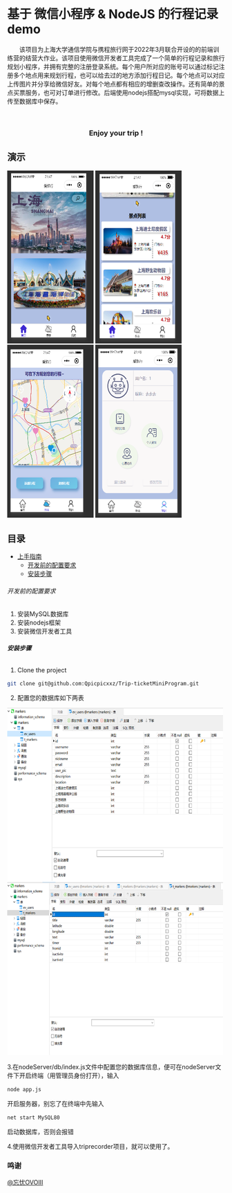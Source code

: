 
# 基于 微信小程序 & NodeJS 的行程记录demo

&emsp;&emsp;该项目为上海大学通信学院与携程旅行网于2022年3月联合开设的的前端训练营的结营大作业。该项目使用微信开发者工具完成了一个简单的行程记录和旅行规划小程序，并拥有完整的注册登录系统。每个用户所对应的账号可以通过标记注册多个地点用来规划行程，也可以给去过的地方添加行程日记。每个地点可以对应上传图片并分享给微信好友。对每个地点都有相应的增删查改操作。还有简单的景点买票服务，也可对订单进行修改。后端使用nodejs搭配mysql实现，可将数据上传至数据库中保存。
 <br />

<!-- PROJECT SHIELDS -->

<!-- [![Contributors][contributors-shield]][contributors-url]
[![Forks][forks-shield]][forks-url]
[![Stargazers][stars-shield]][stars-url]
[![Issues][issues-shield]][issues-url]
[![MIT License][license-shield]][license-url]
[![LinkedIn][linkedin-shield]][linkedin-url] -->

<!-- PROJECT LOGO -->
<br />

<p align="center">
<!--   <a href="https://github.com/shaojintian/Best_README_template/">
    <img src="images/logo.png" alt="Logo" width="80" height="80">
  </a> -->

  <h3 align="center"> Enjoy your trip !</h3>
<!--   <p align="center">
    您的行程，即刻开始！
    <br />
    <a href="https://github.com/shaojintian/Best_README_template"><strong>探索本项目的文档 »</strong></a>
    <br />
    <br />
    <a href="https://github.com/shaojintian/Best_README_template">查看Demo</a>
    ·
    <a href="https://github.com/shaojintian/Best_README_template/issues">报告Bug</a>
    ·
    <a href="https://github.com/shaojintian/Best_README_template/issues">提出新特性</a>
  </p> -->

</p>

## 演示
<div display="flex">
 <img src="image/1.png" alt="Logo" width="200" height="400">
 <img src="image/2.png" alt="Logo" width="200" height="400">
  <img src="image/3.png" alt="Logo" width="200" height="400">
  <img src="image/4.png" alt="Logo" width="200" height="400">
</div>

## 目录

- [上手指南](#上手指南)
  - [开发前的配置要求](#开发前的配置要求)
  - [安装步骤](#安装步骤)
<!-- - [开发的架构](#开发的架构)
- [部署](#部署)
- [使用到的框架](#使用到的框架) -->
<!-- - [贡献者](#贡献者) -->
<!--   - [如何参与开源项目](#如何参与开源项目) -->
<!-- - [版本控制](#版本控制) -->
<!-- - [作者](#作者)
- [鸣谢](#鸣谢) -->

<!-- ### 上手指南

请将所有链接中的“shaojintian/Best_README_template”改为“your_github_name/your_repository”
 -->


###### 开发前的配置要求

1. 安装MySQL数据库
2. 安装nodejs框架
3. 安装微信开发者工具

###### **安装步骤**

1. Clone the project

```sh
git clone git@github.com:Qpicpicxxz/Trip-ticketMiniProgram.git
```
2. 配置您的数据库如下两表

 <img src="image/QQ截图20220511213601.png" alt="Logo" width="500" height="400">
  <img src="image/QQ截图20220511213719.png" alt="Logo" width="500" height="400">
  
3.在nodeServer/db/index.js文件中配置您的数据库信息，便可在nodeServer文件下开启终端（用管理员身份打开），输入

```sh
node app.js
```
开启服务器，别忘了在终端中先输入

```sh
net start MySQL80
```
启动数据库，否则会报错

4.使用微信开发者工具导入triprecorder项目，就可以使用了。

<!-- ### 文件目录说明
eg:

```
filetree 
├── ARCHITECTURE.md
├── LICENSE.txt
├── README.md
├── /account/
├── /bbs/
├── /docs/
│  ├── /rules/
│  │  ├── backend.txt
│  │  └── frontend.txt
├── manage.py
├── /oa/
├── /static/
├── /templates/
├── useless.md
└── /util/
```





### 开发的架构 

请阅读[ARCHITECTURE.md](https://github.com/shaojintian/Best_README_template/blob/master/ARCHITECTURE.md) 查阅为该项目的架构。

### 部署

暂无

### 使用到的框架

- [xxxxxxx](https://getbootstrap.com)
- [xxxxxxx](https://jquery.com)
- [xxxxxxx](https://laravel.com)

### 贡献者

请阅读**CONTRIBUTING.md** 查阅为该项目做出贡献的开发者。

#### 如何参与开源项目

贡献使开源社区成为一个学习、激励和创造的绝佳场所。你所作的任何贡献都是**非常感谢**的。


1. Fork the Project
2. Create your Feature Branch (`git checkout -b feature/AmazingFeature`)
3. Commit your Changes (`git commit -m 'Add some AmazingFeature'`)
4. Push to the Branch (`git push origin feature/AmazingFeature`)
5. Open a Pull Request



### 版本控制

该项目使用Git进行版本管理。您可以在repository参看当前可用版本。

### 作者

xxx@xxxx

知乎:xxxx  &ensp; qq:xxxxxx    

 *您也可以在贡献者名单中参看所有参与该项目的开发者。*

### 版权说明

该项目签署了MIT 授权许可，详情请参阅 [LICENSE.txt](https://github.com/shaojintian/Best_README_template/blob/master/LICENSE.txt)

### 鸣谢


- [GitHub Emoji Cheat Sheet](https://www.webpagefx.com/tools/emoji-cheat-sheet)
- [Img Shields](https://shields.io)
- [Choose an Open Source License](https://choosealicense.com)
- [GitHub Pages](https://pages.github.com)
- [Animate.css](https://daneden.github.io/animate.css)
- [xxxxxxxxxxxxxx](https://connoratherton.com/loaders) -->

<!-- links -->
<!-- [your-project-path]:shaojintian/Best_README_template
[contributors-shield]: https://img.shields.io/github/contributors/shaojintian/Best_README_template.svg?style=flat-square
[contributors-url]: https://github.com/shaojintian/Best_README_template/graphs/contributors
[forks-shield]: https://img.shields.io/github/forks/shaojintian/Best_README_template.svg?style=flat-square
[forks-url]: https://github.com/shaojintian/Best_README_template/network/members
[stars-shield]: https://img.shields.io/github/stars/shaojintian/Best_README_template.svg?style=flat-square
[stars-url]: https://github.com/shaojintian/Best_README_template/stargazers
[issues-shield]: https://img.shields.io/github/issues/shaojintian/Best_README_template.svg?style=flat-square
[issues-url]: https://img.shields.io/github/issues/shaojintian/Best_README_template.svg
[license-shield]: https://img.shields.io/github/license/shaojintian/Best_README_template.svg?style=flat-square
[license-url]: https://github.com/shaojintian/Best_README_template/blob/master/LICENSE.txt
[linkedin-shield]: https://img.shields.io/badge/-LinkedIn-black.svg?style=flat-square&logo=linkedin&colorB=555
[linkedin-url]: https://linkedin.com/in/shaojintian
 -->
 ### 鸣谢 
 
   <a href="https://github.com/wangyouOVO">@忘忧OVOIII </a>
  
